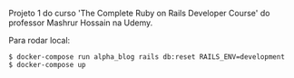 Projeto 1 do curso 'The Complete Ruby on Rails Developer Course' do professor Mashrur Hossain na Udemy.


Para rodar local:

```
$ docker-compose run alpha_blog rails db:reset RAILS_ENV=development
$ docker-compose up
```
